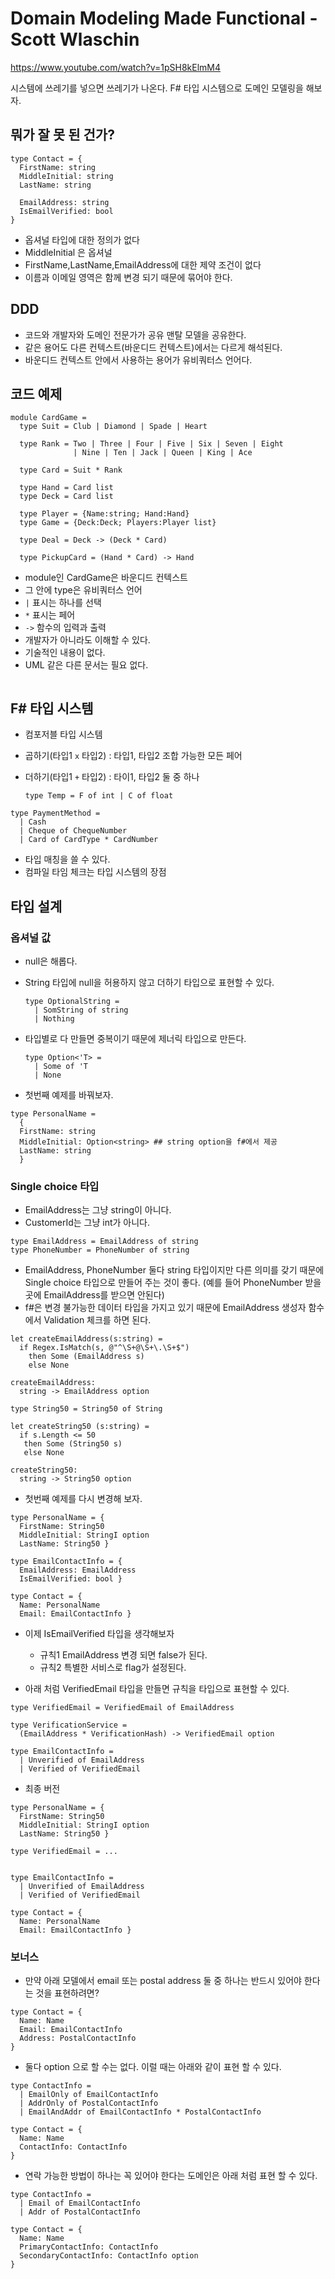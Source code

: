 # Domain Modeling Made Functional - Scott Wlaschin

https://www.youtube.com/watch?v=1pSH8kElmM4

시스템에 쓰레기를 넣으면 쓰레기가 나온다. 
F# 타입 시스템으로 도메인 모델링을 해보자.

## 뭐가 잘 못 된 건가?

```f#
type Contact = {
  FirstName: string
  MiddleInitial: string
  LastName: string

  EmailAddress: string
  IsEmailVerified: bool
}
```

- 옵셔널 타입에 대한 정의가 없다
- MiddleInitial 은 옵셔널
- FirstName,LastName,EmailAddress에 대한 제약 조건이 없다
- 이름과 이메일 영역은 함께 변경 되기 때문에 묶어야 한다.

## DDD

- 코드와 개발자와 도메인 전문가가 공유 맨탈 모델을 공유한다.
- 같은 용어도 다른 컨텍스트(바운디드 컨텍스트)에서는 다르게 해석된다.
- 바운디드 컨텍스트 안에서 사용하는 용어가 유비쿼터스 언어다.

## 코드 예제

```f#
module CardGame =
  type Suit = Club | Diamond | Spade | Heart

  type Rank = Two | Three | Four | Five | Six | Seven | Eight
              | Nine | Ten | Jack | Queen | King | Ace

  type Card = Suit * Rank

  type Hand = Card list
  type Deck = Card list

  type Player = {Name:string; Hand:Hand}
  type Game = {Deck:Deck; Players:Player list}

  type Deal = Deck -> (Deck * Card)

  type PickupCard = (Hand * Card) -> Hand
```

- module인 CardGame은 바운디드 컨텍스트
- 그 안에 type은 유비쿼터스 언어
- `|` 표시는 하나를 선택
- `*` 표시는 페어
- `->` 함수의 입력과 출력
- 개발자가 아니라도 이해할 수 있다.
- 기술적인 내용이 없다.
- UML 같은 다른 문서는 필요 없다.

```clojure

```

## F# 타입 시스템

- 컴포저블 타입 시스템
- 곱하기(타입1 `x` 타입2) : 타입1, 타입2 조합 가능한 모든 페어
- 더하기(타입1 `+` 타입2) : 타이1, 타입2 둘 중 하나

  ```f#
  type Temp = F of int | C of float
  ```

```f#
type PaymentMethod =
  | Cash
  | Cheque of ChequeNumber
  | Card of CardType * CardNumber
```

- 타입 매칭을 쓸 수 있다.
- 컴파일 타임 체크는 타입 시스템의 장점

## 타입 설계

### 옵셔널 값

- null은 해롭다.
- String 타입에 null을 허용하지 않고 더하기 타입으로 표현할 수 있다.

  ```f#
  type OptionalString =
    | SomString of string
    | Nothing
  ```

- 타입별로 다 만들면 중복이기 때문에 제너릭 타입으로 만든다.

  ```f#
  type Option<'T> =
    | Some of 'T
    | None
  ```

- 첫번째 예제를 바꿔보자.

```
type PersonalName =
  {
  FirstName: string
  MiddleInitial: Option<string> ## string option을 f#에서 제공
  LastName: string
  }
```

### Single choice 타입

- EmailAddress는 그냥 string이 아니다.
- CustomerId는 그냥 int가 아니다.

```f#
type EmailAddress = EmailAddress of string
type PhoneNumber = PhoneNumber of string
```

- EmailAddress, PhoneNumber 둘다 string 타입이지만 다른 의미를 갖기 때문에 Single choice
  타입으로 만들어 주는 것이 좋다. (예를 들어 PhoneNumber 받을 곳에 EmailAddress를 받으면 안된다)
- f#은 변경 불가능한 데이터 타입을 가지고 있기 때문에 EmailAddress 생성자 함수에서 Validation 체크를
  하면 된다.

```f#
let createEmailAddress(s:string) =
  if Regex.IsMatch(s, @"^\S+@\S+\.\S+$")
    then Some (EmailAddress s)
    else None

createEmailAddress:
  string -> EmailAddress option
```

```f#
type String50 = String50 of String

let createString50 (s:string) =
  if s.Length <= 50
   then Some (String50 s)
   else None

createString50:
  string -> String50 option
```

- 첫번째 예제를 다시 변경해 보자.

```f#
type PersonalName = {
  FirstName: String50
  MiddleInitial: StringI option
  LastName: String50 }

type EmailContactInfo = {
  EmailAddress: EmailAddress
  IsEmailVerified: bool }

type Contact = {
  Name: PersonalName
  Email: EmailContactInfo }
```

- 이제 IsEmailVerified 타입을 생각해보자
  - 규칙1 EmailAddress 변경 되면 false가 된다.
  - 규칙2 특별한 서비스로 flag가 설정된다.

- 아래 처럼 VerifiedEmail 타입을 만들면 규칙을 타입으로 표현할 수 있다.

```f#
type VerifiedEmail = VerifiedEmail of EmailAddress

type VerificationService =
  (EmailAddress * VerificationHash) -> VerifiedEmail option

type EmailContactInfo =
  | Unverified of EmailAddress
  | Verified of VerifiedEmail
```
- 최종 버전

```f#
type PersonalName = {
  FirstName: String50
  MiddleInitial: StringI option
  LastName: String50 }

type VerifiedEmail = ...


type EmailContactInfo =
  | Unverified of EmailAddress
  | Verified of VerifiedEmail

type Contact = {
  Name: PersonalName
  Email: EmailContactInfo }
```

### 보너스

- 만약 아래 모델에서 email 또는 postal address 둘 중 하나는 반드시 있어야 한다는 것을 표현하려면?

```f#
type Contact = {
  Name: Name
  Email: EmailContactInfo
  Address: PostalContactInfo
}
```

- 둘다 option 으로 할 수는 없다. 이럴 때는 아래와 같이 표현 할 수 있다.

```f#
type ContactInfo =
  | EmailOnly of EmailContactInfo
  | AddrOnly of PostalContactInfo
  | EmailAndAddr of EmailContactInfo * PostalContactInfo

type Contact = {
  Name: Name
  ContactInfo: ContactInfo
}
```

- 연락 가능한 방법이 하나는 꼭 있어야 한다는 도메인은 아래 처럼 표현 할 수 있다.

```f#
type ContactInfo =
  | Email of EmailContactInfo
  | Addr of PostalContactInfo

type Contact = {
  Name: Name
  PrimaryContactInfo: ContactInfo
  SecondaryContactInfo: ContactInfo option
}
```
